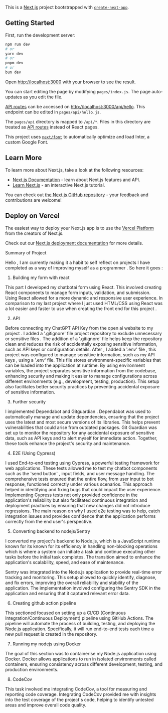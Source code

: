 This is a [Next.js](https://nextjs.org/) project bootstrapped with [`create-next-app`](https://github.com/vercel/next.js/tree/canary/packages/create-next-app).

## Getting Started

First, run the development server:

```bash
npm run dev
# or
yarn dev
# or
pnpm dev
# or
bun dev
```

Open [http://localhost:3000](http://localhost:3000) with your browser to see the result.

You can start editing the page by modifying `pages/index.js`. The page auto-updates as you edit the file.

[API routes](https://nextjs.org/docs/api-routes/introduction) can be accessed on [http://localhost:3000/api/hello](http://localhost:3000/api/hello). This endpoint can be edited in `pages/api/hello.js`.

The `pages/api` directory is mapped to `/api/*`. Files in this directory are treated as [API routes](https://nextjs.org/docs/api-routes/introduction) instead of React pages.

This project uses [`next/font`](https://nextjs.org/docs/basic-features/font-optimization) to automatically optimize and load Inter, a custom Google Font.

## Learn More

To learn more about Next.js, take a look at the following resources:

- [Next.js Documentation](https://nextjs.org/docs) - learn about Next.js features and API.
- [Learn Next.js](https://nextjs.org/learn) - an interactive Next.js tutorial.

You can check out [the Next.js GitHub repository](https://github.com/vercel/next.js/) - your feedback and contributions are welcome!

## Deploy on Vercel

The easiest way to deploy your Next.js app is to use the [Vercel Platform](https://vercel.com/new?utm_medium=default-template&filter=next.js&utm_source=create-next-app&utm_campaign=create-next-app-readme) from the creators of Next.js.

Check out our [Next.js deployment documentation](https://nextjs.org/docs/deployment) for more details.


Summary of Project 

Hello , I am currently making it a habit to self reflect on projects I have completed as a way of improving myself as a programmer . So here it goes : 

1. Building my form with react

This part I developed my chatbotai form using React. This involved creating React components to manage form inputs, validation, and submission. Using React allowed for a more dynamic and responsive user experience. In comparison to my last project where I just used HTML/CSS using React was a lot easier and faster to use when creating the front end for this project .

2. API

Before connecting my ChatGPT API Key from the open ai website to my project . I added a '.gitignore' file  project repository to exclude unnecessary or sensitive files . The addition of a '.gitignore' file helps keep the repository clean and reduces the risk of accidentally exposing sensitive information, such as API keys or configuration details. After , I added a '.env' file , this project was configured to manage sensitive information, such as my API keys , using a '.env' file. This file stores environment-specific variables that can be loaded into the application at runtime. By using environment variables, the project separates sensitive information from the codebase, enhancing security and making it easier to manage configurations across different environments (e.g., development, testing, production). This setup also facilitates better security practices by preventing accidental exposure of sensitive information.

3. Further security

I implemented Dependabot and Gitguardian . Dependabot was used to automatically manage and update dependencies, ensuring that the project uses the latest and most secure versions of its libraries. This helps prevent vulnerabilities that could arise from outdated packages. Git Guardian was set up to monitor the repository for any accidental exposure of sensitive data, such as API keys and to alert myself for immediate action. Together, these tools enhance the project's security and maintenance.

4. E2E (Using Cypress)

I used End-to-end testing using Cypress, a powerful testing framework for web applications. These tests allowed me to test my chatbot components such as the 'send button' , input fields, and user message handling. The comprehensive tests ensured that the entire flow, from user input to bot response, functioned correctly under various scenarios. This approach helped in identifying and fixing bugs that could impact the user experience. Implementing Cypress tests not only provided confidence in the application's reliability but also facilitated continuous integration and deployment practices by ensuring that new changes did not introduce regressions. The main reason on why I used e2e testing was to help, catch integration issues and provides confidence that the application performs correctly from the end user's perspective.

5. Converting backend to nodejs/Sentry 

I converted my project's backend to Node.js, which is a JavaScript runtime known for its known for its efficiency in handling non-blocking operations which is where a system can initiate a task and continue executing other tasks before the initial task completes. The transition aimed to enhance the application's scalability, speed, and ease of maintenance. 

Sentry was integrated into the Node.js application to provide real-time error tracking and monitoring. This setup allowed to quickly identify, diagnose, and fix errors, improving the overall reliability and stability of the application. The implementation involved configuring the Sentry SDK in the application and ensuring that it captured relevant error data.

6. Creating github action pipeline

This sectioned focused on setting up a CI/CD (Continuous Integration/Continuous Deployment) pipeline using GitHub Actions. The pipeline will automate the process of building, testing, and deploying the Node.js application. Specifically, it will run end-to-end tests each time a new pull request is created in the repository.

7. Running my nodejs using Docker

The goal of this section was to containerise my Node.js application using Docker. Docker allows applications to run in isolated environments called containers, ensuring consistency across different development, testing, and production environments.

8. CodeCov

This task involved me integrating CodeCov, a tool for measuring and reporting code coverage. Integrating CodeCov provided me with insights into the test coverage of the project's code, helping to identify untested areas and improve overall code quality.

